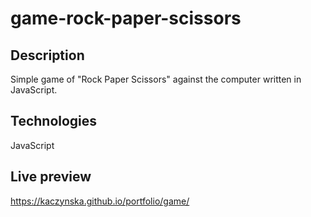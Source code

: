 # game-rock-paper-scissors

## Description
Simple game of "Rock Paper Scissors" against the computer written in JavaScript.

## Technologies
JavaScript

## Live preview
https://kaczynska.github.io/portfolio/game/
